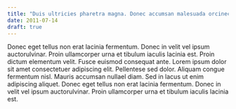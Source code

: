 ```yaml
---
title: "Duis ultricies pharetra magna. Donec accumsan malesuada orcinec sit amet eros. Lorem ipsum dolo?"
date: 2011-07-14
draft: true
---
```


Donec eget tellus non erat lacinia fermentum. Donec in velit vel ipsum auctorulvinar. Proin ullamcorper urna et tibulum iaculis lacinia est. Proin dictum elementum velit. Fusce euismod consequat ante. Lorem ipsum dolor sit amet consectetuer adipiscing elit. Pellentese sed dolor. Aliquam congue fermentum nisl. Mauris accumsan nullael diam. Sed in lacus ut enim adipiscing aliquet. Donec eget tellus non erat lacinia fermentum. Donec in velit vel ipsum auctorulvinar. Proin ullamcorper urna et tibulum iaculis lacinia est.
